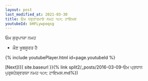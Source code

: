 ```yaml
---
layout: post
last_modified_at: 2021-03-30
title: ਓਮ ਧਰੁਤਾਤਮਾਣੇ ਨਮਹ ੧੦੮ ਟਾਇਮਸ
youtubeId: bHFLywpoqsg
---
```

 
 
 ਓਮ ਸੁਰੁਪਾਯਾ ਨਮਹ  
 
 -  ਕੌਣ ਖੂਬਸੂਰਤ ਹੈ 
 
  
 
  
 
 
 
 
 
 


{% include youtubePlayer.html id=page.youtubeId %}
 
[Next]({{ site.baseurl }}{% link  split2/_posts/2016-03-09-ਓਮ ਪ੍ਰਧਾਨ ਪੁਰੁਸਹੇਸ਼੍ਵਰਯਾ ਨਮਹ ੧੦੮ ਟਾਇਮਸ.md%})
 
